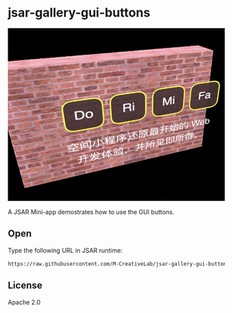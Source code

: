 # jsar-gallery-gui-buttons

![](screenshot.png)

A JSAR Mini-app demostrates how to use the GUI buttons.

## Open

Type the following URL in JSAR runtime:

```sh
https://raw.githubusercontent.com/M-CreativeLab/jsar-gallery-gui-buttons/main/main.xsml
```

## License

Apache 2.0

